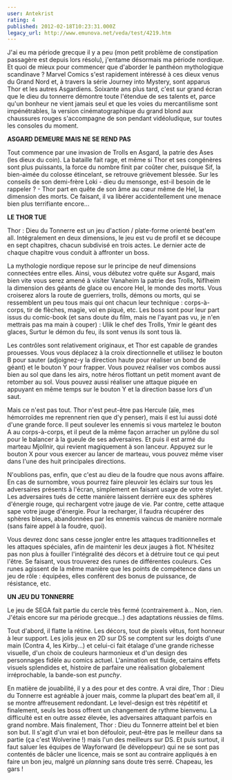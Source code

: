 ```yaml
---
user: Antekrist
rating: 4
published: 2012-02-18T10:23:31.000Z
legacy_url: http://www.emunova.net/veda/test/4219.htm
---
```

J'ai eu ma période grecque il y a peu (mon petit problème de constipation passagère est depuis lors résolu), j'entame désormais ma période nordique. Et quoi de mieux pour commencer que d'aborder le panthéon mythologique scandinave ? Marvel Comics s'est rapidement intéressé à ces dieux venus du Grand Nord et, à travers la série Journey into Mystery, sont apparus Thor et les autres Asgardiens. Soixante ans plus tard, c'est sur grand écran que le dieu du tonnerre démontre toute l'étendue de ses talents et, parce qu'un bonheur ne vient jamais seul et que les voies du mercantilisme sont impénétrables, la version cinématographique du grand blond aux chaussures rouges s'accompagne de son pendant vidéoludique, sur toutes les consoles du moment.  

  

**ASGARD DEMEURE MAIS NE SE REND PAS**  

Tout commence par une invasion de Trolls en Asgard, la patrie des Ases (les dieux du coin). La bataille fait rage, et même si Thor et ses congénères sont plus puissants, la force du nombre finit par coûter cher, puisque Sif, la bien-aimée du colosse étincelant, se retrouve grièvement blessée. Sur les conseils de son demi-frère Loki - dieu du mensonge, est-il besoin de le rappeler ? - Thor part en quête de son âme au cœur même de Hel, la dimension des morts. Ce faisant, il va libérer accidentellement une menace bien plus terrifiante encore...  

  

**LE THOR TUE**  

Thor : Dieu du Tonnerre est un jeu d'action / plate-forme orienté beat'em all. Intégralement en deux dimensions, le jeu est vu de profil et se découpe en sept chapitres, chacun subdivisé en trois actes. Le dernier acte de chaque chapitre vous conduit à affronter un boss.  

La mythologie nordique repose sur le principe de neuf dimensions connectées entre elles. Ainsi, vous débutez votre quête sur Asgard, mais bien vite vous serez amené à visiter Vanaheim la patrie des Trolls, Niflheim la dimension des géants de glace ou encore Hel, le monde des morts. Vous croiserez alors la route de guerriers, trolls, démons ou morts, qui se ressemblent un peu tous mais qui ont chacun leur technique : corps-à-corps, tir de flèches, magie, vol en piqué, etc. Les boss sont pour leur part issus du comic-book (et sans doute du film, mais ne l'ayant pas vu, je n'en mettrais pas ma main à couper) : Ulik le chef des Trolls, Ymir le géant des glaces, Surtur le démon du feu, ils sont venus ils sont tous là.  

Les contrôles sont relativement originaux, et Thor est capable de grandes prouesses. Vous vous déplacez à la croix directionnelle et utilisez le bouton B pour sauter (adjoignez-y la direction haute pour réaliser un bond de géant) et le bouton Y pour frapper. Vous pouvez réaliser vos combos aussi bien au sol que dans les airs, notre héros flottant un petit moment avant de retomber au sol. Vous pouvez aussi réaliser une attaque piquée en appuyant en même temps sur le bouton Y et la direction basse lors d'un saut.  

Mais ce n'est pas tout. Thor n'est peut-être pas Hercule (aïe, mes hémorroïdes me reprennent rien que d'y penser), mais il est lui aussi doté d'une grande force. Il peut soulever les ennemis si vous martelez le bouton A au corps-à-corps, et il peut de la même façon arracher un pylône du sol pour le balancer à la gueule de ses adversaires. Et puis il est armé du marteau Mjollnir, qui revient magiquement à son lanceur. Appuyez sur le bouton X pour vous exercer au lancer de marteau, vous pouvez même viser dans l'une des huit principales directions.  

N'oublions pas, enfin, que c'est au dieu de la foudre que nous avons affaire. En cas de surnombre, vous pourrez faire pleuvoir les éclairs sur tous les adversaires présents à l'écran, simplement en faisant usage de votre stylet. Les adversaires tués de cette manière laissent derrière eux des sphères d'énergie rouge, qui rechargent votre jauge de vie. Par contre, cette attaque sape votre jauge d'énergie. Pour la recharger, il faudra récupérer des sphères bleues, abandonnées par les ennemis vaincus de manière normale (sans faire appel à la foudre, quoi).  

Vous devrez donc sans cesse jongler entre les attaques traditionnelles et les attaques spéciales, afin de maintenir les deux jauges à flot. N'hésitez pas non plus à fouiller l'intégralité des décors et à détruire tout ce qui peut l'être. Se faisant, vous trouverez des runes de différentes couleurs. Ces runes agissent de la même manière que les points de compétence dans un jeu de rôle : équipées, elles confèrent des bonus de puissance, de résistance, etc.  

  

**UN JEU DU TONNERRE**  

Le jeu de SEGA fait partie du cercle très fermé (contrairement à... Non, rien. J'étais encore sur ma période grecque...) des adaptations réussies de films.  

Tout d'abord, il flatte la rétine. Les décors, tout de pixels vêtus, font honneur à leur support. Les jolis jeux en 2D sur DS se comptent sur les doigts d'une main (Contra 4, les Kirby...) et celui-ci fait étalage d'une grande richesse visuelle, d'un choix de couleurs harmonieux et d'un design des personnages fidèle au comics actuel. L'animation est fluide, certains effets visuels splendides et, histoire de parfaire une réalisation globalement irréprochable, la bande-son est _punchy_.  

En matière de jouabilité, il y a des pour et des contre. A vrai dire, Thor : Dieu du Tonnerre est agréable à jouer mais, comme la plupart des beat'em all, il se montre affreusement redondant. Le level-design est très répétitif et finalement, seuls les boss offrent un changement de rythme bienvenu. La difficulté est en outre assez élevée, les adversaires attaquant parfois en grand nombre. Mais finalement, Thor : Dieu du Tonnerre atteint bel et bien son but. Il s'agit d'un vrai et bon défouloir, peut-être pas le meilleur dans sa partie (ça c'est Wolverine !) mais l'un des meilleurs sur DS. Et puis surtout, il faut saluer les équipes de Wayforward (le développeur) qui ne se sont pas contentés de bâcler une licence, mais se sont au contraire appliqués à en faire un bon jeu, malgré un _planning_ sans doute très serré. Chapeau, les gars !